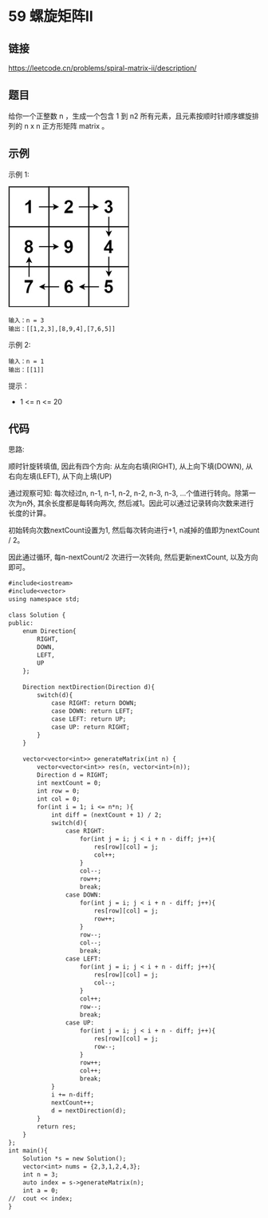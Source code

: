 # 59 螺旋矩阵Ⅱ
## 链接
https://leetcode.cn/problems/spiral-matrix-ii/description/

## 题目 
给你一个正整数 n ，生成一个包含 1 到 n2 所有元素，且元素按顺时针顺序螺旋排列的 n x n 正方形矩阵 matrix 。

## 示例

示例 1:

![](img/5example.jpg)
```
输入：n = 3
输出：[[1,2,3],[8,9,4],[7,6,5]]
```
示例 2:
```
输入：n = 1
输出：[[1]]
```

提示：

- 1 <= n <= 20

## 代码
思路:

顺时针旋转填值, 因此有四个方向: 从左向右填(RIGHT), 从上向下填(DOWN), 从右向左填(LEFT), 从下向上填(UP)

通过观察可知: 每次经过n, n-1, n-1, n-2, n-2, n-3, n-3, ...个值进行转向。除第一次为n外, 其余长度都是每转向两次, 然后减1。因此可以通过记录转向次数来进行长度的计算。

初始转向次数nextCount设置为1, 然后每次转向进行+1, n减掉的值即为nextCount / 2。

因此通过循环, 每n-nextCount/2 次进行一次转向, 然后更新nextCount, 以及方向即可。

```
#include<iostream>
#include<vector>
using namespace std;

class Solution {
public:
	enum Direction{
		RIGHT,
		DOWN,
		LEFT,
		UP
	};
	
	Direction nextDirection(Direction d){
		switch(d){
			case RIGHT: return DOWN;
			case DOWN: return LEFT;
			case LEFT: return UP;
			case UP: return RIGHT;
		}
	}
	
    vector<vector<int>> generateMatrix(int n) {
		vector<vector<int>> res(n, vector<int>(n));
		Direction d = RIGHT;
		int nextCount = 0;
		int row = 0;
		int col = 0;
		for(int i = 1; i <= n*n; ){
			int diff = (nextCount + 1) / 2;
			switch(d){
				case RIGHT:
					for(int j = i; j < i + n - diff; j++){
						res[row][col] = j;
						col++;
					}
					col--;
					row++;
					break;
				case DOWN:
					for(int j = i; j < i + n - diff; j++){
						res[row][col] = j;
						row++;
					}
					row--;
					col--;
					break;
				case LEFT:
					for(int j = i; j < i + n - diff; j++){
						res[row][col] = j;
						col--;
					}
					col++;
					row--;
					break;
				case UP:
					for(int j = i; j < i + n - diff; j++){
						res[row][col] = j;
						row--;
					}
					row++;
					col++;
					break;	
			}
			i += n-diff;
			nextCount++;
			d = nextDirection(d);
		}
		return res;
    }
};
int main(){
	Solution *s = new Solution();
	vector<int> nums = {2,3,1,2,4,3};
	int n = 3;
	auto index = s->generateMatrix(n);
	int a = 0;
//	cout << index;
}
```
